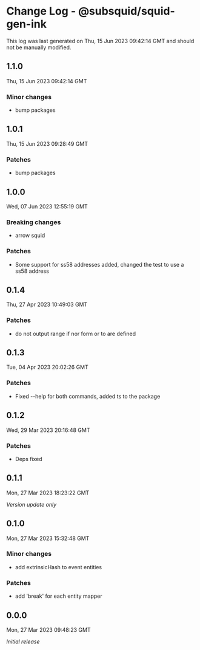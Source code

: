 # Change Log - @subsquid/squid-gen-ink

This log was last generated on Thu, 15 Jun 2023 09:42:14 GMT and should not be manually modified.

## 1.1.0
Thu, 15 Jun 2023 09:42:14 GMT

### Minor changes

- bump packages

## 1.0.1
Thu, 15 Jun 2023 09:28:49 GMT

### Patches

- bump packages

## 1.0.0
Wed, 07 Jun 2023 12:55:19 GMT

### Breaking changes

- arrow squid

### Patches

- Some support for ss58 addresses added, changed the test to use a ss58 address

## 0.1.4
Thu, 27 Apr 2023 10:49:03 GMT

### Patches

- do not output range if nor form or to are defined

## 0.1.3
Tue, 04 Apr 2023 20:02:26 GMT

### Patches

- Fixed --help for both commands, added ts to the package

## 0.1.2
Wed, 29 Mar 2023 20:16:48 GMT

### Patches

- Deps fixed

## 0.1.1
Mon, 27 Mar 2023 18:23:22 GMT

_Version update only_

## 0.1.0
Mon, 27 Mar 2023 15:32:48 GMT

### Minor changes

- add extrinsicHash to event entities

### Patches

- add 'break' for each entity mapper

## 0.0.0
Mon, 27 Mar 2023 09:48:23 GMT

_Initial release_

